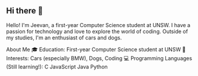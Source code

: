 ## Hi there 👋

Hello!
I'm Jeevan, a first-year Computer Science student at UNSW. I have a passion for technology and love to explore the world of coding. Outside of my studies, I'm an enthusiast of cars and dogs.

About Me
🎓 Education: First-year Computer Science student at UNSW
🚗 Interests: Cars (especially BMW), Dogs, Coding
💻 Programming Languages (Still learning!):
C
JavaScript
Java
Python
